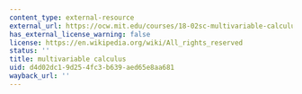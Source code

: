 ```yaml
---
content_type: external-resource
external_url: https://ocw.mit.edu/courses/18-02sc-multivariable-calculus-fall-2010/
has_external_license_warning: false
license: https://en.wikipedia.org/wiki/All_rights_reserved
status: ''
title: multivariable calculus
uid: d4d02dc1-9d25-4fc3-b639-aed65e8aa681
wayback_url: ''
---
```

